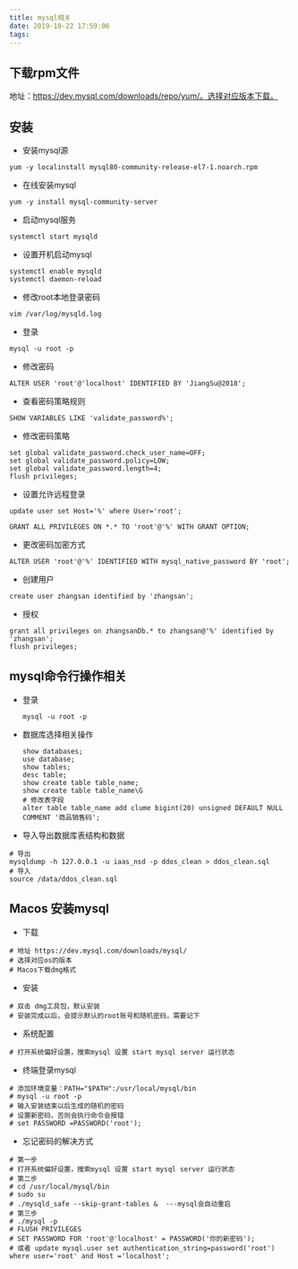 ```yaml
---
title: mysql相关
date: 2019-10-22 17:59:06
tags:
---
```


## 下载rpm文件

地址：https://dev.mysql.com/downloads/repo/yum/。选择对应版本下载。

## 安装

- 安装mysql源
  
```shell
yum -y localinstall mysql80-community-release-el7-1.noarch.rpm
```

- 在线安装mysql


```shell
yum -y install mysql-community-server
```

- 启动mysql服务
  
```shell
systemctl start mysqld
```

- 设置开机启动mysql
  
```shell
systemctl enable mysqld
systemctl daemon-reload
```

- 修改root本地登录密码
  
```shell
vim /var/log/mysqld.log
```

- 登录
  
```shell
mysql -u root -p
```

- 修改密码
  
```shell
ALTER USER 'root'@'localhost' IDENTIFIED BY 'JiangSu@2018';
```

- 查看密码策略规则
  
```shell
SHOW VARIABLES LIKE 'validate_password%';
```

- 修改密码策略
  
```shell
set global validate_password.check_user_name=OFF;
set global validate_password.policy=LOW;
set global validate_password.length=4;
flush privileges;
```

- 设置允许远程登录
  
```shell
update user set Host='%' where User='root';

GRANT ALL PRIVILEGES ON *.* TO 'root'@'%' WITH GRANT OPTION;
```

- 更改密码加密方式
  
```shell
ALTER USER 'root'@'%' IDENTIFIED WITH mysql_native_password BY 'root';
```

- 创建用户

```shell
create user zhangsan identified by 'zhangsan';
```

- 授权

```shell
grant all privileges on zhangsanDb.* to zhangsan@'%' identified by 'zhangsan';
flush privileges;
```

## mysql命令行操作相关

- 登录
  
  ```shell
  mysql -u root -p
  ```

- 数据库选择相关操作
  
  ```shell
  show databases;
  use database;
  show tables;
  desc table;
  show create table table_name;
  show create table table_name\G
  # 修改表字段
  alter table table_name add clume bigint(20) unsigned DEFAULT NULL COMMENT '商品销售码';
  ```

- 导入导出数据库表结构和数据

```shell
# 导出
mysqldump -h 127.0.0.1 -u iaas_nsd -p ddos_clean > ddos_clean.sql
# 导入
source /data/ddos_clean.sql
```

## Macos 安装mysql

- 下载

```shell
# 地址 https://dev.mysql.com/downloads/mysql/
# 选择对应os的版本
# Macos下载dmg格式
```

- 安装

```shell
# 双击 dmg工具包，默认安装
# 安装完成以后，会提示默认的root账号和随机密码，需要记下
```

- 系统配置

```shell
# 打开系统偏好设置，搜索mysql 设置 start mysql server 运行状态
```

- 终端登录mysql

```shell
# 添加环境变量：PATH="$PATH":/usr/local/mysql/bin
# mysql -u root -p
# 输入安装结束以后生成的随机的密码
# 设置新密码，否则会执行命令会报错
# set PASSWORD =PASSWORD('root');
```

- 忘记密码的解决方式

```shell
# 第一步
# 打开系统偏好设置，搜索mysql 设置 start mysql server 运行状态
# 第二步
# cd /usr/local/mysql/bin
# sudo su
# ./mysqld_safe --skip-grant-tables &  ---mysql会自动重启
# 第三步
# ./mysql -p
# FLUSH PRIVILEGES
# SET PASSWORD FOR 'root'@'localhost' = PASSWORD('你的新密码');
# 或者 update mysql.user set authentication_string=password('root') where user='root' and Host ='localhost';
```
